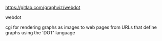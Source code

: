 https://gitlab.com/graphviz/webdot


webdot

cgi for rendering graphs as images to web pages from URLs that define graphs using the 'DOT' language
